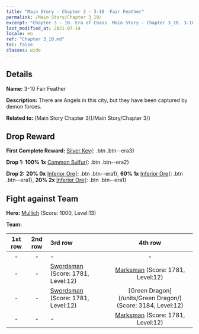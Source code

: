 ```yaml
---
title: "Main Story - Chapter 3 - 3-10  Fair Feather"
permalink: /Main Story/Chapter 3_10/
excerpt: "Chapter 3 - 10. Era of Chaos  Main Story - Chapter 3_10. 3-10  Fair Feather"
last_modified_at: 2021-07-14
locale: en
ref: "Chapter 3_10.md"
toc: false
classes: wide
---
```


## Details

 **Name:** 3-10  Fair Feather

 **Description:** There are Angels in this city, but they have been captured by demon forces.

 **Related to:** [Main Story Chapter 3](/Main Story/Chapter 3/)

## Drop Reward

 **First Complete Reward:** [Silver Key](/Items/con_693/){: .btn .btn--era3}

 **Drop 1:** **100% 1x** [Common Sulfur](/Items/mat_9/){: .btn .btn--era2}

 **Drop 2:** **20% 0x** [Inferior Ore](/Items/mat_1/){: .btn .btn--era1}, **60% 1x** [Inferior Ore](/Items/mat_1/){: .btn .btn--era1}, **20% 2x** [Inferior Ore](/Items/mat_1/){: .btn .btn--era1}


## Fight against Team
 **Hero:** [Mullich](/heroes/Mullich/) (Score: 1000, Level:13)

 **Team:**


  | 1st row | 2nd row | 3rd row | 4th row |
  |:----:|:----:|:----|:----:|
  | - | - | - | - |
  | - | - | [Swordsman](/units/Swordsman/) (Score: 1781, Level:12)  | [Marksman](/units/Marksman/) (Score: 1781, Level:12)  |
  | - | - | [Swordsman](/units/Swordsman/) (Score: 1781, Level:12)  | [Green Dragon](/units/Green Dragon/) (Score: 3184, Level:12)  |
  | - | - | - | [Marksman](/units/Marksman/) (Score: 1781, Level:12)  |



